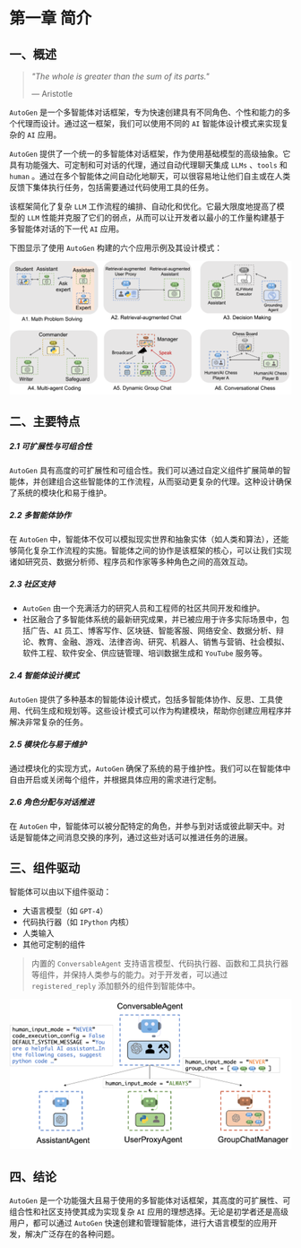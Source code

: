 # 第一章 简介

## 一、概述

> *"The whole is greater than the sum of its parts."*
>
> — Aristotle

`AutoGen` 是一个多智能体对话框架，专为快速创建具有不同角色、个性和能力的多个代理而设计。通过这一框架，我们可以使用不同的 `AI` 智能体设计模式来实现复杂的 `AI` 应用。

`AutoGen` 提供了一个统一的多智能体对话框架，作为使用基础模型的高级抽象。它具有功能强大、可定制和可对话的代理，通过自动代理聊天集成 `LLMs` 、`tools` 和 `human` 。通过在多个智能体之间自动化地聊天，可以很容易地让他们自主或在人类反馈下集体执行任务，包括需要通过代码使用工具的任务。

该框架简化了复杂 `LLM` 工作流程的编排、自动化和优化。它最大限度地提高了模型的 `LLM` 性能并克服了它们的弱点，从而可以让开发者以最小的工作量构建基于多智能体对话的下一代 `AI` 应用。

下图显示了使用 `AutoGen` 构建的六个应用示例及其设计模式：

![fig-1-1](./images/fig-1-1.png)

## 二、主要特点

##### 2.1 可扩展性与可组合性

`AutoGen` 具有高度的可扩展性和可组合性。我们可以通过自定义组件扩展简单的智能体，并创建组合这些智能体的工作流程，从而驱动更复杂的代理。这种设计确保了系统的模块化和易于维护。

##### 2.2 多智能体协作

在 `AutoGen` 中，智能体不仅可以模拟现实世界和抽象实体（如人类和算法），还能够简化复杂工作流程的实施。智能体之间的协作是该框架的核心，可以让我们实现诸如研究员、数据分析师、程序员和作家等多种角色之间的高效互动。

##### 2.3 社区支持

- `AutoGen` 由一个充满活力的研究人员和工程师的社区共同开发和维护。
- 社区融合了多智能体系统的最新研究成果，并已被应用于许多实际场景中，包括广告、`AI` 员工、博客写作、区块链、智能客服、网络安全、数据分析、辩论、教育、金融、游戏、法律咨询、研究、机器人、销售与营销、社会模拟、软件工程、软件安全、供应链管理、培训数据生成和 `YouTube` 服务等。

##### 2.4 智能体设计模式

`AutoGen` 提供了多种基本的智能体设计模式，包括多智能体协作、反思、工具使用、代码生成和规划等。这些设计模式可以作为构建模块，帮助你创建应用程序并解决非常复杂的任务。

##### 2.5 模块化与易于维护

通过模块化的实现方式，`AutoGen` 确保了系统的易于维护性。我们可以在智能体中自由开启或关闭每个组件，并根据具体应用的需求进行定制。

##### 2.6 角色分配与对话推进

在 `AutoGen` 中，智能体可以被分配特定的角色，并参与到对话或彼此聊天中。对话是智能体之间消息交换的序列，通过这些对话可以推进任务的进展。

## 三、组件驱动

智能体可以由以下组件驱动：

- 大语言模型（如 `GPT-4`）
- 代码执行器（如 `IPython` 内核）
- 人类输入
- 其他可定制的组件

> 内置的 `ConversableAgent` 支持语言模型、代码执行器、函数和工具执行器等组件，并保持人类参与的能力。对于开发者，可以通过 `registered_reply` 添加额外的组件到智能体中。

![fig-1-1](./images/fig-1-2.png)

## 四、结论

`AutoGen` 是一个功能强大且易于使用的多智能体对话框架，其高度的可扩展性、可组合性和社区支持使其成为实现复杂 `AI` 应用的理想选择。无论是初学者还是高级用户，都可以通过 `AutoGen` 快速创建和管理智能体，进行大语言模型的应用开发，解决广泛存在的各种问题。
